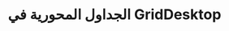 ﻿---
title: الجداول المحورية في GridDesktop
type: docs
weight: 70
url: /ar/net/pivot-tables-in-griddesktop/
---
